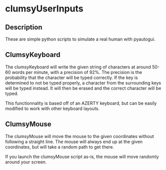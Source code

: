 # clumsyUserInputs

## Description

These are simple python scripts to simulate a real human with pyautogui.

## ClumsyKeyboard

The clumsyKeyboard will write the given string of characters at around 50-60 words per minute, with a precision of 92%. The precision is the probability that the character will be typed correctly. If the key is determined to not be typed properly, a character from the surrounding keys will be typed instead. It will then be erased and the correct character will be typed.

This functionnality is based off of an AZERTY keyboard, but can be easily modified to work with other keyboard layouts.

## ClumsyMouse

The clumsyMouse will move the mouse to the given coordinates without following a straight line. The mouse will always end up at the given coordinates, but will take a random path to get there.

If you launch the clumsyMouse script as-is, the mouse will move randomly around your screen.
